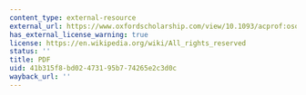 ```yaml
---
content_type: external-resource
external_url: https://www.oxfordscholarship.com/view/10.1093/acprof:oso/9780199272273.001.0001/acprof-9780199272273-chapter-4?print=pdf
has_external_license_warning: true
license: https://en.wikipedia.org/wiki/All_rights_reserved
status: ''
title: PDF
uid: 41b315f8-bd02-4731-95b7-74265e2c3d0c
wayback_url: ''
---
```

